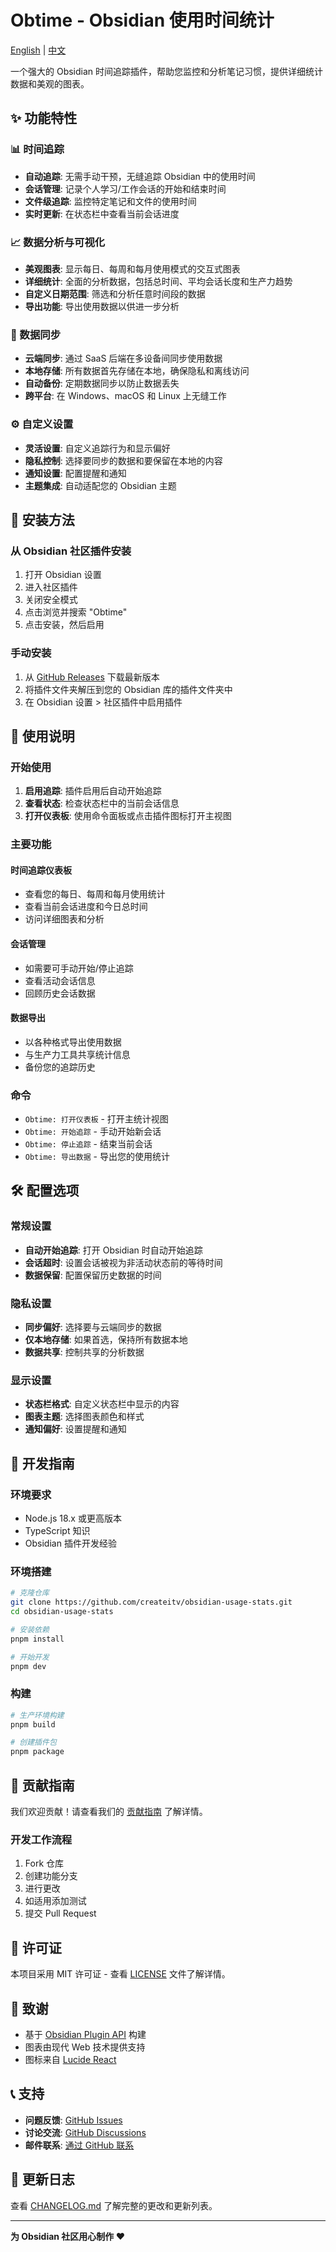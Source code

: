 # Obtime - Obsidian 使用时间统计

[English](README.md) | [中文](README_CN.md)

一个强大的 Obsidian 时间追踪插件，帮助您监控和分析笔记习惯，提供详细统计数据和美观的图表。

## ✨ 功能特性

### 📊 时间追踪
- **自动追踪**: 无需手动干预，无缝追踪 Obsidian 中的使用时间
- **会话管理**: 记录个人学习/工作会话的开始和结束时间
- **文件级追踪**: 监控特定笔记和文件的使用时间
- **实时更新**: 在状态栏中查看当前会话进度

### 📈 数据分析与可视化
- **美观图表**: 显示每日、每周和每月使用模式的交互式图表
- **详细统计**: 全面的分析数据，包括总时间、平均会话长度和生产力趋势
- **自定义日期范围**: 筛选和分析任意时间段的数据
- **导出功能**: 导出使用数据以供进一步分析

### 🔄 数据同步
- **云端同步**: 通过 SaaS 后端在多设备间同步使用数据
- **本地存储**: 所有数据首先存储在本地，确保隐私和离线访问
- **自动备份**: 定期数据同步以防止数据丢失
- **跨平台**: 在 Windows、macOS 和 Linux 上无缝工作

### ⚙️ 自定义设置
- **灵活设置**: 自定义追踪行为和显示偏好
- **隐私控制**: 选择要同步的数据和要保留在本地的内容
- **通知设置**: 配置提醒和通知
- **主题集成**: 自动适配您的 Obsidian 主题

## 🚀 安装方法

### 从 Obsidian 社区插件安装
1. 打开 Obsidian 设置
2. 进入社区插件
3. 关闭安全模式
4. 点击浏览并搜索 "Obtime"
5. 点击安装，然后启用

### 手动安装
1. 从 [GitHub Releases](https://github.com/createitv/obsidian-usage-stats/releases) 下载最新版本
2. 将插件文件夹解压到您的 Obsidian 库的插件文件夹中
3. 在 Obsidian 设置 > 社区插件中启用插件

## 📖 使用说明

### 开始使用
1. **启用追踪**: 插件启用后自动开始追踪
2. **查看状态**: 检查状态栏中的当前会话信息
3. **打开仪表板**: 使用命令面板或点击插件图标打开主视图

### 主要功能

#### 时间追踪仪表板
- 查看您的每日、每周和每月使用统计
- 查看当前会话进度和今日总时间
- 访问详细图表和分析

#### 会话管理
- 如需要可手动开始/停止追踪
- 查看活动会话信息
- 回顾历史会话数据

#### 数据导出
- 以各种格式导出使用数据
- 与生产力工具共享统计信息
- 备份您的追踪历史

### 命令
- `Obtime: 打开仪表板` - 打开主统计视图
- `Obtime: 开始追踪` - 手动开始新会话
- `Obtime: 停止追踪` - 结束当前会话
- `Obtime: 导出数据` - 导出您的使用统计

## 🛠️ 配置选项

### 常规设置
- **自动开始追踪**: 打开 Obsidian 时自动开始追踪
- **会话超时**: 设置会话被视为非活动状态前的等待时间
- **数据保留**: 配置保留历史数据的时间

### 隐私设置
- **同步偏好**: 选择要与云端同步的数据
- **仅本地存储**: 如果首选，保持所有数据本地
- **数据共享**: 控制共享的分析数据

### 显示设置
- **状态栏格式**: 自定义状态栏中显示的内容
- **图表主题**: 选择图表颜色和样式
- **通知偏好**: 设置提醒和通知

## 🔧 开发指南

### 环境要求
- Node.js 18.x 或更高版本
- TypeScript 知识
- Obsidian 插件开发经验

### 环境搭建
```bash
# 克隆仓库
git clone https://github.com/createitv/obsidian-usage-stats.git
cd obsidian-usage-stats

# 安装依赖
pnpm install

# 开始开发
pnpm dev
```

### 构建
```bash
# 生产环境构建
pnpm build

# 创建插件包
pnpm package
```

## 🤝 贡献指南

我们欢迎贡献！请查看我们的 [贡献指南](CONTRIBUTING.md) 了解详情。

### 开发工作流程
1. Fork 仓库
2. 创建功能分支
3. 进行更改
4. 如适用添加测试
5. 提交 Pull Request

## 📄 许可证

本项目采用 MIT 许可证 - 查看 [LICENSE](LICENSE) 文件了解详情。

## 🙏 致谢

- 基于 [Obsidian Plugin API](https://github.com/obsidianmd/obsidian-api) 构建
- 图表由现代 Web 技术提供支持
- 图标来自 [Lucide React](https://lucide.dev/)

## 📞 支持

- **问题反馈**: [GitHub Issues](https://github.com/createitv/obsidian-usage-stats/issues)
- **讨论交流**: [GitHub Discussions](https://github.com/createitv/obsidian-usage-stats/discussions)
- **邮件联系**: [通过 GitHub 联系](https://github.com/createitv)

## 🔄 更新日志

查看 [CHANGELOG.md](CHANGELOG.md) 了解完整的更改和更新列表。

---

**为 Obsidian 社区用心制作 ❤️**

